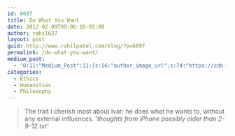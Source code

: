 ```yaml
---
id: 6697
title: Do What You Want
date: 2012-02-09T09:06:10-05:00
author: rahil627
layout: post
guid: http://www.rahilpatel.com/blog/?p=6697
permalink: /do-what-you-want/
medium_post:
  - 'O:11:"Medium_Post":11:{s:16:"author_image_url";s:74:"https://cdn-images-1.medium.com/fit/c/200/200/1*dmbNkD5D-u45r44go_cf0g.png";s:10:"author_url";s:28:"https://medium.com/@rahil627";s:11:"byline_name";N;s:12:"byline_email";N;s:10:"cross_link";s:2:"no";s:2:"id";s:11:"d5f87c3f110";s:21:"follower_notification";s:3:"yes";s:7:"license";s:19:"all-rights-reserved";s:14:"publication_id";s:2:"-1";s:6:"status";s:6:"public";s:3:"url";s:57:"https://medium.com/@rahil627/do-what-you-want-d5f87c3f110";}'
categories:
  - Ethics
  - Humanities
  - Philosophy
---
```

<blockquote>The trait I cherish most about Ivar: he does what he wants to, without any external influences.
<cite>'thoughts from iPhone possibly older than 2-9-12.txt'</cite>
</blockquote>
